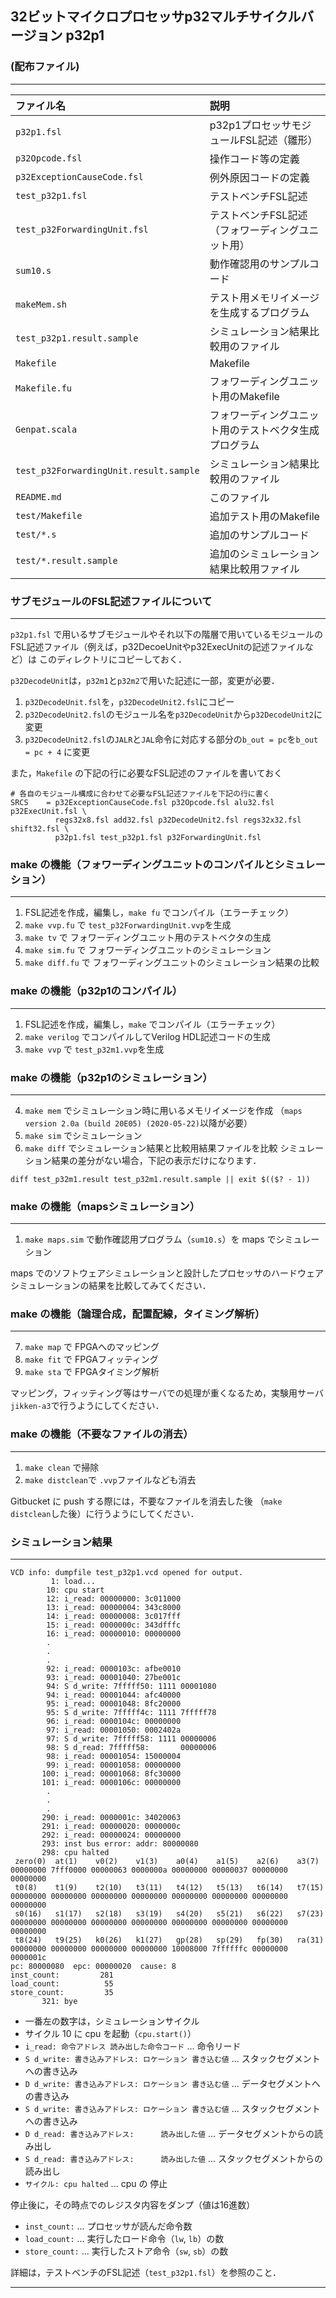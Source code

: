 32ビットマイクロプロセッサp32マルチサイクルバージョン p32p1
---

### (配布ファイル)
-----

| ファイル名               | 説明                                      |
|:-------------------------|:------------------------------------------|
| `p32p1.fsl`              | p32p1プロセッサモジュールFSL記述（雛形）  |
| `p32Opcode.fsl`          | 操作コード等の定義                        |
| `p32ExceptionCauseCode.fsl` | 例外原因コードの定義                   |
| `test_p32p1.fsl`         | テストベンチFSL記述                       |
| `test_p32ForwardingUnit.fsl` | テストベンチFSL記述（フォワーディングユニット用） |
| `sum10.s`                | 動作確認用のサンプルコード                |
| `makeMem.sh`             | テスト用メモリイメージを生成するプログラム |
| `test_p32p1.result.sample` | シミュレーション結果比較用のファイル    |
| `Makefile`               | Makefile                                  |
| `Makefile.fu`            | フォワーディングユニット用のMakefile      |
| `Genpat.scala`           | フォワーディングユニット用のテストベクタ生成プログラム |
| `test_p32ForwardingUnit.result.sample` | シミュレーション結果比較用のファイル    |
| `README.md`              | このファイル                              |
| `test/Makefile`          | 追加テスト用のMakefile                    |
| `test/*.s`               | 追加のサンプルコード                      |
| `test/*.result.sample`   | 追加のシミュレーション結果比較用ファイル  |



### サブモジュールのFSL記述ファイルについて
-----

`p32p1.fsl` で用いるサブモジュールやそれ以下の階層で用いているモジュールの
FSL記述ファイル（例えば，p32DecoeUnitやp32ExecUnitの記述ファイルなど）は
このディレクトリにコピーしておく．

`p32DecodeUnit`は，`p32m1`と`p32m2`で用いた記述に一部，変更が必要．

1. `p32DecodeUnit.fsl`を，`p32DecodeUnit2.fsl`にコピー
2. `p32DecodeUnit2.fsl`のモジュール名を`p32DecodeUnit`から`p32DecodeUnit2`に変更
3. `p32DecodeUnit2.fsl`の`JALR`と`JAL`命令に対応する部分の`b_out = pc`を`b_out = pc + 4` に変更

また，`Makefile` の下記の行に必要なFSL記述のファイルを書いておく

    # 各自のモジュール構成に合わせて必要なFSL記述ファイルを下記の行に書く
    SRCS    = p32ExceptionCauseCode.fsl p32Opcode.fsl alu32.fsl p32ExecUnit.fsl \
              regs32x8.fsl add32.fsl p32DecodeUnit2.fsl regs32x32.fsl shift32.fsl \
              p32p1.fsl test_p32p1.fsl p32ForwardingUnit.fsl


### make の機能（フォワーディングユニットのコンパイルとシミュレーション）
-----

1. FSL記述を作成，編集し，`make fu` でコンパイル（エラーチェック）
2. `make vvp.fu` で `test_p32ForwardingUnit.vvp`を生成
3. `make tv` で フォワーディングユニット用のテストベクタの生成
4. `make sim.fu` で フォワーディングユニットのシミュレーション
5. `make diff.fu` で フォワーディングユニットのシミュレーション結果の比較


### make の機能（p32p1のコンパイル）
-----

1. FSL記述を作成，編集し，`make` でコンパイル（エラーチェック）
2. `make verilog` でコンパイルしてVerilog HDL記述コードの生成
3. `make vvp` で `test_p32m1.vvp`を生成


### make の機能（p32p1のシミュレーション）
-----

4. `make mem` でシミュレーション時に用いるメモリイメージを作成
   （`maps version 2.0a (build 20E05) (2020-05-22)`以降が必要）
5. `make sim` でシミュレーション
6. `make diff` でシミュレーション結果と比較用結果ファイルを比較
シミュレーション結果の差分がない場合，下記の表示だけになります．

```
diff test_p32m1.result test_p32m1.result.sample || exit $(($? - 1))
```


### make の機能（mapsシミュレーション）
-----

1. `make maps.sim` で動作確認用プログラム（`sum10.s`）を maps でシミュレーション

maps でのソフトウェアシミュレーションと設計したプロセッサのハードウェアシミュレーションの結果を比較してみてください．


### make の機能（論理合成，配置配線，タイミング解析）
-----

7. `make map` で FPGAへのマッピング
8. `make fit` で FPGAフィッティング
9. `make sta` で FPGAタイミング解析

マッピング，フィッティング等はサーバでの処理が重くなるため，実験用サーバ`jikken-a3`で行うようにしてください．


### make の機能（不要なファイルの消去）
-----

1. `make clean` で掃除
2. `make distclean`で `.vvp`ファイルなども消去

Gitbucket に push する際には，不要なファイルを消去した後
（`make distclean`した後）に行うようにしてください．


### シミュレーション結果
-----

```
VCD info: dumpfile test_p32p1.vcd opened for output.
         1: load...
        10: cpu start
        12: i_read: 00000000: 3c011000
        13: i_read: 00000004: 343c8000
        14: i_read: 00000008: 3c017fff
        15: i_read: 0000000c: 343dfffc
        16: i_read: 00000010: 00000000
        .
        .
        .
        92: i_read: 0000103c: afbe0010
        93: i_read: 00001040: 27be001c
        94: S d_write: 7fffff50: 1111 00001080
        94: i_read: 00001044: afc40000
        95: i_read: 00001048: 8fc20000
        95: S d_write: 7fffff4c: 1111 7fffff78
        96: i_read: 0000104c: 00000000
        97: i_read: 00001050: 0002402a
        97: S d_write: 7fffff58: 1111 00000006
        98: S d_read: 7fffff58:       00000006
        98: i_read: 00001054: 15000004
        99: i_read: 00001058: 00000000
       100: i_read: 00001068: 8fc30000
       101: i_read: 0000106c: 00000000
        .
        .
        .
       290: i_read: 0000001c: 34020063
       291: i_read: 00000020: 0000000c
       292: i_read: 00000024: 00000000
       293: inst bus error: addr: 80000080
       298: cpu halted
 zero(0)  at(1)    v0(2)    v1(3)    a0(4)    a1(5)    a2(6)    a3(7)  
00000000 7fff0000 00000063 0000000a 00000000 00000037 00000000 00000000
 t0(8)    t1(9)    t2(10)   t3(11)   t4(12)   t5(13)   t6(14)   t7(15) 
00000000 00000000 00000000 00000000 00000000 00000000 00000000 00000000
 s0(16)   s1(17)   s2(18)   s3(19)   s4(20)   s5(21)   s6(22)   s7(23) 
00000000 00000000 00000000 00000000 00000000 00000000 00000000 00000000
 t8(24)   t9(25)   k0(26)   k1(27)   gp(28)   sp(29)   fp(30)   ra(31) 
00000000 00000000 00000000 00000000 10008000 7ffffffc 00000000 0000001c
pc: 80000080  epc: 00000020  cause: 8
inst_count:         281
load_count:          55
store_count:         35
       321: bye
```

* 一番左の数字は，シミュレーションサイクル
* サイクル 10 に cpu を起動（`cpu.start()`）
* `i_read: 命令アドレス 読み出した命令コード` ... 命令リード
* `S d_write: 書き込みアドレス: ロケーション 書き込む値` ... スタックセグメントへの書き込み
* `D d_write: 書き込みアドレス: ロケーション 書き込む値` ... データセグメントへの書き込み
* `S d_write: 書き込みアドレス: ロケーション 書き込む値` ... スタックセグメントへの書き込み
* `D d_read: 書き込みアドレス:      読み出した値` ... データセグメントからの読み出し
* `S d_read: 書き込みアドレス:      読み出した値` ... スタックセグメントからの読み出し
* `サイクル: cpu halted` ... cpu の 停止

停止後に，その時点でのレジスタ内容をダンプ（値は16進数）

* `inst_count:` ... プロセッサが読んだ命令数
* `load_count:` ... 実行したロード命令（`lw`, `lb`）の数
* `store_count:` ... 実行したストア命令（`sw`, `sb`）の数

詳細は，テストベンチのFSL記述（`test_p32p1.fsl`）を参照のこと．

---
